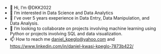 - 👋 Hi, I’m @DKK2022
- 👀 I’m interested in Data Science and Data Analytics
- 🌱 I've over 5 years exeperience in Data Entry, Data Manipulation, and Data Analysis.
- 💞️ I’m looking to collaborate on projects involving machine learning using Python or projects involving SQL and data visualization.
- 📫 How to reach me daniel_kpeglo@yahoo.com and https://www.linkedin.com/in/daniel-kwasi-kpeglo-7873b422/

<!---
DKK2022/DKK2022 is a ✨ special ✨ repository because its `README.md` (this file) appears on your GitHub profile.
You can click the Preview link to take a look at your changes.
--->

